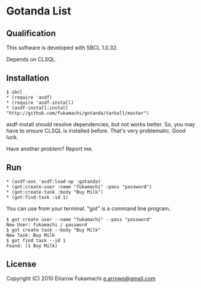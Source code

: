 # Gotanda List

## Qualification

This software is developed with SBCL 1.0.32.

Depends on CLSQL.

## Installation

    $ sbcl
    * (require 'asdf)
    * (require 'asdf-install)
    * (asdf-install:install "http://github.com/fukamachi/gotanda/tarball/master")

asdf-install should resolve dependencies, but not works better. So, you may have to ensure CLSQL is installed before. That's very problematic. Good luck.

Have another problem? Report me.

## Run

    * (asdf:oos 'asdf:load-op :gotanda)
    * (got:create-user :name "fukamachi" :pass "password")
    * (got:create-task :body "Buy Milk")
    * (got:find-task :id 1)

You can use from your terminal. "got" is a command line program.

    $ got create user --name "fukamachi" --pass "password"
    New User: fukamachi / password
    $ got create task --body "Buy Milk"
    New Task: Buy Milk
    $ got find task --id 1
    Found: (1 Buy Milk)

## License

Copyright (C) 2010 Eitarow Fukamachi <e.arrows@gmail.com>
